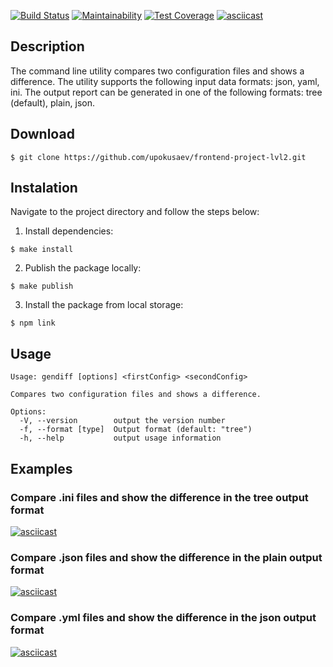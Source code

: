 [![Build Status](https://travis-ci.com/upokusaev/frontend-project-lvl2.svg?branch=master)](https://travis-ci.com/upokusaev/frontend-project-lvl2) [![Maintainability](https://api.codeclimate.com/v1/badges/64574f7799e36af61dac/maintainability)](https://codeclimate.com/github/upokusaev/frontend-project-lvl2/maintainability) [![Test Coverage](https://api.codeclimate.com/v1/badges/64574f7799e36af61dac/test_coverage)](https://codeclimate.com/github/upokusaev/frontend-project-lvl2/test_coverage)
[![asciicast](https://asciinema.org/a/2OR3NjrzvF7sAdAD29JiVsMd7.svg)](https://asciinema.org/a/2OR3NjrzvF7sAdAD29JiVsMd7)

## Description
The command line utility compares two configuration files and shows a difference.
The utility supports the following input data formats: json, yaml, ini.
The output report can be generated in one of the following formats: tree (default), plain, json.

## Download

```$ git clone https://github.com/upokusaev/frontend-project-lvl2.git```

## Instalation

Navigate to the project directory and follow the steps below:

1. Install dependencies:

```
$ make install
```
2. Publish the package locally:

```
$ make publish
```
3. Install the package from local storage:

```
$ npm link
```
## Usage
```
Usage: gendiff [options] <firstConfig> <secondConfig>

Compares two configuration files and shows a difference.

Options:
  -V, --version        output the version number
  -f, --format [type]  Output format (default: "tree")
  -h, --help           output usage information
```

## Examples

### Compare .ini files and show the difference in the tree output format
[![asciicast](https://asciinema.org/a/274493.svg)](https://asciinema.org/a/274493)
### Compare .json files and show the difference in the plain output format
[![asciicast](https://asciinema.org/a/274494.svg)](https://asciinema.org/a/274494)
### Compare .yml files and show the difference in the json output format
[![asciicast](https://asciinema.org/a/274495.svg)](https://asciinema.org/a/274495)